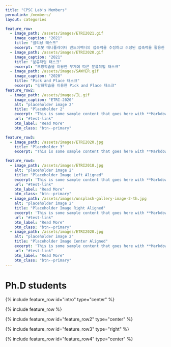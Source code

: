 ```yaml
---
title: "CPSC Lab's Members"
permalink: /members/
layout: categories

feature_row:
  - image_path: /assets/images/ETRI2021.gif
    image_caption: "2021"
    title: "클리닝 태스크"
    excerpt: "로봇 매니퓰레이터 앤드이펙터의 접촉력을 추정하고 추정된 접촉력을 활용한 클리닝 태스크"
  - image_path: /assets/images/ETRI2020.gif
    image_caption: "2021"
    title: "분류작업 태스크"
    excerpt: "모방학습을 이용한 무게에 따른 분류작업 태스크"
  - image_path: /assets/images/SAWYER.gif
    image_caption: "2020"
    title: "Pick and Place 태스크"
    excerpt: "강화학습을 이용한 Pick and Place 태스크"
feature_row2:
  - image_path: /assets/images/IL.gif
    image_caption: "ETRI-2020"
    alt: "placeholder image 2"
    title: "Placeholder 2"
    excerpt: "This is some sample content that goes here with **Markdown** formatting."
    url: "#test-link"
    btn_label: "Read More"
    btn_class: "btn--primary"

feature_row3:
  - image_path: /assets/images/ETRI2020.jpg
    title: "Placeholder 3"
    excerpt: "This is some sample content that goes here with **Markdown** formatting."

feature_row4:
  - image_path: /assets/images/ETRI2018.jpg
    alt: "placeholder image 2"
    title: "Placeholder Image Left Aligned"
    excerpt: 'This is some sample content that goes here with **Markdown** formatting. Left aligned with `type="left"`'
    url: "#test-link"
    btn_label: "Read More"
    btn_class: "btn--primary"
  - image_path: /assets/images/unsplash-gallery-image-2-th.jpg
    alt: "placeholder image 2"
    title: "Placeholder Image Right Aligned"
    excerpt: 'This is some sample content that goes here with **Markdown** formatting. Right aligned with `type="right"`'
    url: "#test-link"
    btn_label: "Read More"
    btn_class: "btn--primary"
  - image_path: /assets/images/ETRI2020.jpg
    alt: "placeholder image 2"
    title: "Placeholder Image Center Aligned"
    excerpt: 'This is some sample content that goes here with **Markdown** formatting. Centered with `type="center"`'
    url: "#test-link"
    btn_label: "Read More"
    btn_class: "btn--primary"
---
```


# Ph.D students
{% include feature_row id="intro" type="center" %}

{% include feature_row %}

{% include feature_row id="feature_row2" type="center" %}

{% include feature_row id="feature_row3" type="right" %}

{% include feature_row id="feature_row4" type="center" %}
